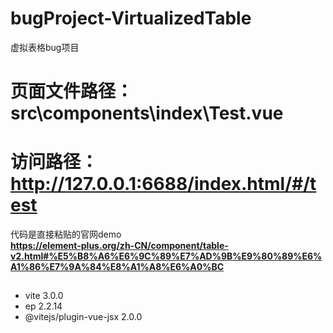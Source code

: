 # bugProject-VirtualizedTable
虚拟表格bug项目

# 页面文件路径：src\components\index\Test.vue 
# 访问路径： http://127.0.0.1:6688/index.html/#/test
代码是直接粘贴的官网demo  
**https://element-plus.org/zh-CN/component/table-v2.html#%E5%B8%A6%E6%9C%89%E7%AD%9B%E9%80%89%E6%A1%86%E7%9A%84%E8%A1%A8%E6%A0%BC**

## 
- vite 3.0.0 
- ep 2.2.14
- @vitejs/plugin-vue-jsx 2.0.0